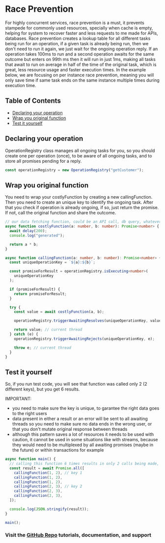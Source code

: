 # Race Prevention

For highly concurrent services, race prevention is a must, it prevents stampede for commonly used resources, specially when cache is empty, helping for system to recover faster and less requests to me made for APIs, databases.
Race prevention creates a lookup table for all different tasks being run for an operation, if a given task is already being run, then we don't need to run it again, we just wait for the ongoing operation reply. If an operation takes 100ms to run and a second operation awaits for the same outcome but enters on 99th ms then it will run in just 1ms, making all tasks that await to run on average in half of the time of the original task, which is great, less resource usage and faster execution times.
In the example below, we are focusing on per instance race prevention, meaning you will only save time if same task ends on the same instance multiple times during execution time.

## Table of Contents

<!-- prettier-ignore-start -->

- [Declaring your operation](#declaring-your-operation)
- [Wrap you original function](#wrap-you-original-function)
- [Test it yourself](#verifying-url-request)

<!-- prettier-ignore-end -->

## Declaring your operation

OperationRegistry class manages all ongoing tasks for you, so you should create one per operation (once), to be aware of all ongoing tasks, and to store all promises pending for a reply.

```ts
const operationRegistry = new OperationRegistry("getCustomer");
```

## Wrap you original function

You need to wrap your costlyFunction by creating a new callingFunction. Then you need to create an unique key to identify the ongoing task. After that you check if operation is already ongoing, if so, just return the promise.
If not, call the original function and share the outcome.

```ts
// our data fetching function, could be an API call, db query, whatever slow promise needed
async function costlyFunction(a: number, b: number): Promise<number> {
  await delay(200);
  console.log("generated");

  return a * b;
}

async function callingFunction(a: number, b: number): Promise<number> {
  const uniqueOperationKey = `${a}:${b}`;

  const promiseForResult = operationRegistry.isExecuting<number>(
    uniqueOperationKey
  );

  if (promiseForResult) {
    return promiseForResult;
  }

  try {
    const value = await costlyFunction(a, b);

    operationRegistry.triggerAwaitingResolves(uniqueOperationKey, value);

    return value; // current thread
  } catch (e) {
    operationRegistry.triggerAwaitingRejects(uniqueOperationKey, e);

    throw e; // current thread
  }
}
```

## Test it yourself

So, if you run test code, you will see that function was called only 2 (2 different keys), but you get 6 results.

IMPORTANT:

- you need to make sure the key is unique, to garantee the right data goes to the right users
- data present in either a result or an error will be sent to all awaiting threads so you need to make sure no data ends in the wrong user, or that you don't mutate original response between threads
- although this pattern saves a lot of resources it needs to be used with caution, it cannot be used in some situations like with streams, because they would need to be multiplexed by all awaiting promises (maybe in the future) or within transactions for example

```ts
async function main() {
  // calling this function 6 times results in only 2 calls being made, because of common operation keys
  const result = await Promise.all([
    callingFunction(1, 2), // key 1
    callingFunction(1, 2),
    callingFunction(1, 2),
    callingFunction(2, 3), // key 2
    callingFunction(2, 3),
    callingFunction(2, 3),
  ]);

  console.log(JSON.stringify(result));
}

main();
```

### Visit the [GitHub Repo](https://github.com/nelsongomes/reliable-caching/) tutorials, documentation, and support
